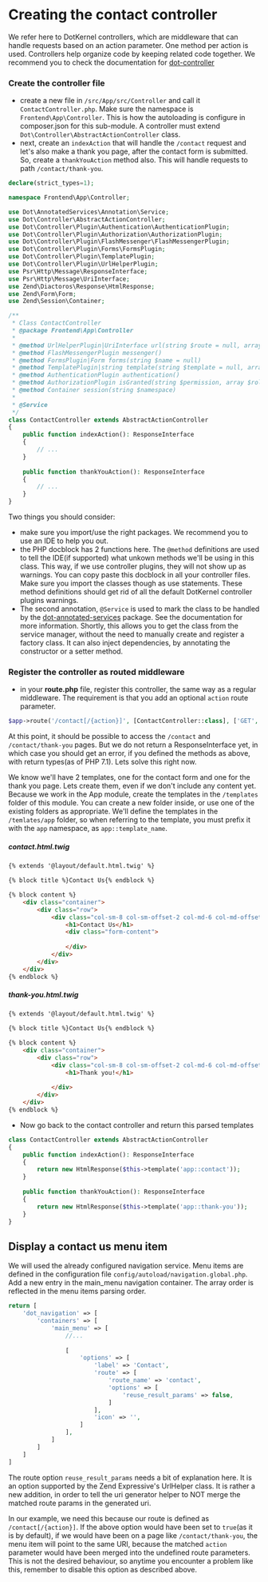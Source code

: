 # Creating the contact controller

We refer here to DotKernel controllers, which are middleware that can handle requests based on an action parameter. 
One method per action is used. Controllers help organize code by keeping related code together. 
We recommend you to check the documentation for [dot-controller](https://github.com/dotkernel/dot-controller)

### Create the controller file
* create a new file in `/src/App/src/Controller` and call it `ContactController.php`. Make sure the namespace is `Frontend\App\Controller`. This is how the autoloading is configure in composer.json for this sub-module. A controller must extend `Dot\Controller\AbstractActionController` class.
* next, create an `indexAction` that will handle the `/contact` request and let's also make a thank you page, after the contact form is submitted. So, create a `thankYouAction` method also. This will handle requests to path `/contact/thank-you`.

```php
declare(strict_types=1);

namespace Frontend\App\Controller;

use Dot\AnnotatedServices\Annotation\Service;
use Dot\Controller\AbstractActionController;
use Dot\Controller\Plugin\Authentication\AuthenticationPlugin;
use Dot\Controller\Plugin\Authorization\AuthorizationPlugin;
use Dot\Controller\Plugin\FlashMessenger\FlashMessengerPlugin;
use Dot\Controller\Plugin\Forms\FormsPlugin;
use Dot\Controller\Plugin\TemplatePlugin;
use Dot\Controller\Plugin\UrlHelperPlugin;
use Psr\Http\Message\ResponseInterface;
use Psr\Http\Message\UriInterface;
use Zend\Diactoros\Response\HtmlResponse;
use Zend\Form\Form;
use Zend\Session\Container;

/**
 * Class ContactController
 * @package Frontend\App\Controller
 *
 * @method UrlHelperPlugin|UriInterface url(string $route = null, array $params = [])
 * @method FlashMessengerPlugin messenger()
 * @method FormsPlugin|Form forms(string $name = null)
 * @method TemplatePlugin|string template(string $template = null, array $params = [])
 * @method AuthenticationPlugin authentication()
 * @method AuthorizationPlugin isGranted(string $permission, array $roles = [], mixed $context = null)
 * @method Container session(string $namespace)
 *
 * @Service
 */
class ContactController extends AbstractActionController
{
    public function indexAction(): ResponseInterface
    {
        // ...
    }
    
    public function thankYouAction(): ResponseInterface
    {
        // ...
    }
}
```

Two things you should consider:
* make sure you import/use the right packages. We recommend you to use an IDE to help you out.
* the PHP docblock has 2 functions here. The `@method` definitions are used to tell the IDE(if supported) what unkown methods we'll be using in this class. This way, if we use controller plugins, they will not show up as warnings. You can copy paste this docblock in all your controller files. Make sure you import the classes though as use statements. These method definitions should get rid of all the default DotKernel controller plugins warnings.
* The second annotation, `@Service` is used to mark the class to be handled by the [dot-annotated-services](https://github.com/dotkernel/dot-annotated-services) package. See the documentation for more information. Shortly, this allows you to get the class from the service manager, without the need to manually create and register a factory class. It can also inject dependencies, by annotating the constructor or a setter method.

### Register the controller as routed middleware

* in your **route.php** file, register this controller, the same way as a regular middleware. The requirement is that you add an optional `action` route parameter.

```php
$app->route('/contact[/{action}]', [ContactController::class], ['GET', 'POST'], 'contact');
```

At this point, it should be possible to access the `/contact` and `/contact/thank-you` pages. But we do not return a ResponseInterface yet, in which case you should get an error, if you defined the methods as above, with return types(as of PHP 7.1). Lets solve this right now.

We know we'll have 2 templates, one for the contact form and one for the thank you page. Lets create them, even if we don't include any content yet. Because we work in the App module, create the templates in the `/templates` folder of this module. You can create a new folder inside, or use one of the existing folders as appropriate. We'll define the templates in the `/temlates/app` folder, so when referring to the template, you must prefix it with the `app` namespace, as `app::template_name`.

##### contact.html.twig
```html
{% extends '@layout/default.html.twig' %}

{% block title %}Contact Us{% endblock %}

{% block content %}
    <div class="container">
        <div class="row">
            <div class="col-sm-8 col-sm-offset-2 col-md-6 col-md-offset-3 col-lg-6 col-lg-offset-3 no-padding forms">
                <h1>Contact Us</h1>
                <div class="form-content">
                
                </div>
            </div>
        </div>
    </div>
{% endblock %}
```

##### thank-you.html.twig
```html
{% extends '@layout/default.html.twig' %}

{% block title %}Contact Us{% endblock %}

{% block content %}
    <div class="container">
        <div class="row">
            <div class="col-sm-8 col-sm-offset-2 col-md-6 col-md-offset-3 col-lg-6 col-lg-offset-3 no-padding forms">
                <h1>Thank you!</h1>
                
            </div>
        </div>
    </div>
{% endblock %}
```

* Now go back to the contact controller and return this parsed templates

```php
class ContactController extends AbstractActionController
{
    public function indexAction(): ResponseInterface
    {
        return new HtmlResponse($this->template('app::contact'));
    }
    
    public function thankYouAction(): ResponseInterface
    {
        return new HtmlResponse($this->template('app::thank-you'));
    }
}
```

## Display a contact us menu item

We will used the already configured navigation service. Menu items are defined in the configuration file `config/autoload/navigation.global.php`. Add a new entry in the main_menu navigation container. The array order is reflected in the menu items parsing order.

```php
return [
    'dot_navigation' => [
        'containers' => [
            'main_menu' => [
                //...
                
                [
                    'options' => [
                        'label' => 'Contact',
                        'route' => [
                            'route_name' => 'contact',
                            'options' => [
                                'reuse_result_params' => false,
                            ]
                        ],
                        'icon' => '',
                    ]
                ],
            ]
        ]
    ]
]
```

The route option `reuse_result_params` needs a bit of explanation here. It is an option supported by the Zend Expressive's UrlHelper class. It is rather a new addition, in order to tell the uri generator helper to NOT merge the matched route params in the generated uri.

In our example, we need this because our route is defined as `/contact[/{action}]`. If the above option would have been set to `true`(as it is by default), if we would have been on a page like `/contact/thank-you`, the menu item will point to the same URI, because the matched `action` parameter would have been merged into the undefined route parameters. This is not the desired behaviour, so anytime you encounter a problem like this, remember to disable this option as described above. 
